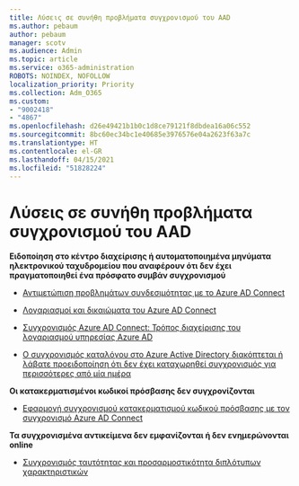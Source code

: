 ```yaml
---
title: Λύσεις σε συνήθη προβλήματα συγχρονισμού του AAD
ms.author: pebaum
author: pebaum
manager: scotv
ms.audience: Admin
ms.topic: article
ms.service: o365-administration
ROBOTS: NOINDEX, NOFOLLOW
localization_priority: Priority
ms.collection: Adm_O365
ms.custom:
- "9002418"
- "4867"
ms.openlocfilehash: d26e49421b1b0c1d8ce79121f8dbdea16a06c552
ms.sourcegitcommit: 8bc60ec34bc1e40685e3976576e04a2623f63a7c
ms.translationtype: HT
ms.contentlocale: el-GR
ms.lasthandoff: 04/15/2021
ms.locfileid: "51828224"
---
```

# <a name="solutions-to-common-aad-synchronization-problems"></a>Λύσεις σε συνήθη προβλήματα συγχρονισμού του AAD

**Ειδοποίηση στο κέντρο διαχείρισης ή αυτοματοποιημένα μηνύματα ηλεκτρονικού ταχυδρομείου που αναφέρουν ότι δεν έχει πραγματοποιηθεί ένα πρόσφατο συμβάν συγχρονισμού**

- [Αντιμετώπιση προβλημάτων συνδεσιμότητας με το Azure AD Connect](https://docs.microsoft.com/azure/active-directory/hybrid/tshoot-connect-connectivity)

- [Λογαριασμοί και δικαιώματα του Azure AD Connect](https://go.microsoft.com/fwlink/p/?LinkId=820598)

- [Συγχρονισμός Azure AD Connect: Τρόπος διαχείρισης του λογαριασμού υπηρεσίας Azure AD](https://docs.microsoft.com/azure/active-directory/hybrid/how-to-connect-azureadaccount)

- [Ο συγχρονισμός καταλόγου στο Azure Active Directory διακόπτεται ή λάβατε προειδοποίηση ότι δεν έχει καταχωρηθεί συγχρονισμός για περισσότερες από μία ημέρα](https://support.microsoft.com/help/2882421/directory-synchronization-to-azure-active-directory-stops-or-you-re-warned-that-sync-hasn-t-registered-in-more-than-a-day)
 
**Οι κατακερματισμένοι κωδικοί πρόσβασης δεν συγχρονίζονται**

- [Εφαρμογή συγχρονισμού κατακερματισμού κωδικού πρόσβασης με τον συγχρονισμό Azure AD Connect](https://docs.microsoft.com/azure/active-directory/hybrid/how-to-connect-password-hash-synchronization)

**Τα συγχρονισμένα αντικείμενα δεν εμφανίζονται ή δεν ενημερώνονται online**

- [Συγχρονισμός ταυτότητας και προσαρμοστικότητα διπλότυπων χαρακτηριστικών](https://docs.microsoft.com/azure/active-directory/hybrid/how-to-connect-syncservice-duplicate-attribute-resiliency)
